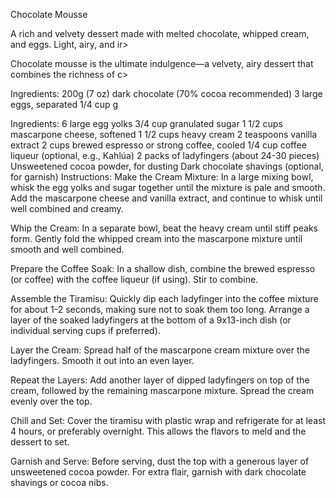 Chocolate Mousse

A rich and velvety dessert made with melted chocolate, whipped cream, and eggs. Light, airy, and ir>

Chocolate mousse is the ultimate indulgence—a velvety, airy dessert that combines the richness of c>

Ingredients:
200g (7 oz) dark chocolate (70% cocoa recommended)
3 large eggs, separated
1/4 cup g

Ingredients:
6 large egg yolks
3/4 cup granulated sugar
1 1/2 cups mascarpone cheese, softened
1 1/2 cups heavy cream
2 teaspoons vanilla extract
2 cups brewed espresso or strong coffee, cooled
1/4 cup coffee liqueur (optional, e.g., Kahlúa)
2 packs of ladyfingers (about 24-30 pieces)
Unsweetened cocoa powder, for dusting
Dark chocolate shavings (optional, for garnish)
Instructions:
Make the Cream Mixture: In a large mixing bowl, whisk the egg yolks and sugar together until the mixture is pale and smooth. Add the mascarpone cheese and vanilla extract, and continue to whisk until well combined and creamy.

Whip the Cream: In a separate bowl, beat the heavy cream until stiff peaks form. Gently fold the whipped cream into the mascarpone mixture until smooth and well combined.

Prepare the Coffee Soak: In a shallow dish, combine the brewed espresso (or coffee) with the coffee liqueur (if using). Stir to combine.

Assemble the Tiramisu: Quickly dip each ladyfinger into the coffee mixture for about 1-2 seconds, making sure not to soak them too long. Arrange a layer of the soaked ladyfingers at the bottom of a 9x13-inch dish (or individual serving cups if preferred).

Layer the Cream: Spread half of the mascarpone cream mixture over the ladyfingers. Smooth it out into an even layer.

Repeat the Layers: Add another layer of dipped ladyfingers on top of the cream, followed by the remaining mascarpone mixture. Spread the cream evenly over the top.

Chill and Set: Cover the tiramisu with plastic wrap and refrigerate for at least 4 hours, or preferably overnight. This allows the flavors to meld and the dessert to set.

Garnish and Serve: Before serving, dust the top with a generous layer of unsweetened cocoa powder. For extra flair, garnish with dark chocolate shavings or cocoa nibs.


